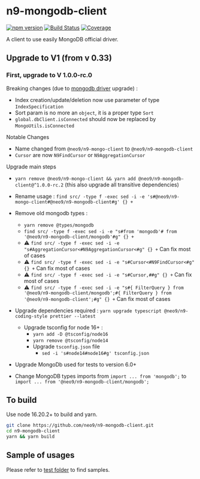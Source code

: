 # n9-mongodb-client

[![npm version](https://img.shields.io/npm/v/@neo9/n9-mongodb-client.svg)](https://www.npmjs.com/package/@neo9/n9-mongodb-client)
[![Build Status](https://img.shields.io/endpoint.svg?url=https%3A%2F%2Factions-badge.atrox.dev%2Fneo9%2Fn9-mongodb-client%2Fbadge&style=flat)](https://actions-badge.atrox.dev/neo9/n9-mongodb-client/goto)
[![Coverage](https://img.shields.io/codecov/c/github/neo9/n9-mongodb-client/master.svg)](https://codecov.io/gh/neo9/n9-mongodb-client)

A client to use easily MongoDB official driver.

## Upgrade to V1 (from v 0.33)

### First, upgrade to V 1.0.0-rc.0

Breaking changes (due to [mongodb driver](https://github.com/mongodb/node-mongodb-native) upgrade) :

- Index creation/update/deletion now use parameter of type `IndexSpecification`
- Sort param is no more an `object`, it is a proper type `Sort`
- `global.dbClient.isConnected` should now be replaced by `MongoUtils.isConnected`

Notable Changes

- Name changed from `@neo9/n9-mongo-client` to `@neo9/n9-mongodb-client`
- `Cursor` are now `N9FindCursor` or `N9AggregationCursor`

Upgrade main steps

- `yarn remove @neo9/n9-mongo-client && yarn add @neo9/n9-mongodb-client@^1.0.0-rc.2` (this also upgrade all transitive dependencies)
- Rename usage : `find src/ -type f -exec sed -i -e 's#@neo9/n9-mongo-client#@neo9/n9-mongodb-client#g' {} +`
- Remove old mongodb types :

  - `yarn remove @types/mongodb`
  - `find src/ -type f -exec sed -i -e "s#from 'mongodb'# from '@neo9/n9-mongodb-client/mongodb'#g" {} +`
  - :warning: `find src/ -type f -exec sed -i -e "s#AggregationCursor<#N9AggregationCursor<#g" {} +` Can fix most of cases
  - :warning: `find src/ -type f -exec sed -i -e "s#Cursor<#N9FindCursor<#g" {} +` Can fix most of cases
  - :warning: `find src/ -type f -exec sed -i -e "s#Cursor,##g" {} +` Can fix most of cases
  - :warning: `find src/ -type f -exec sed -i -e "s#{ FilterQuery } from '@neo9/n9-mongodb-client/mongodb';#{ FilterQuery } from '@neo9/n9-mongodb-client';#g" {} +` Can fix most of cases

- Upgrade dependencies required : `yarn upgrade typescript @neo9/n9-coding-style prettier --latest`
  - Upgrade tsconfig for node 16+ :
    - `yarn add -D @tsconfig/node16`
    - `yarn remove @tsconfig/node14`
    - Upgrade `tsconfig.json` file
      - `sed -i 's#node14#node16#g' tsconfig.json`
- Upgrade MongoDb used for tests to version 6.0+
- Change MongoDB types imports from `import ... from 'mongodb';` to `import ... from '@neo9/n9-mongodb-client/mongodb';`

## To build

Use node 16.20.2+ to build and yarn.

```bash
git clone https://github.com/neo9/n9-mongodb-client.git
cd n9-mongodb-client
yarn && yarn build
```

## Sample of usages

Please refer to [test folder](./test) to find samples.

